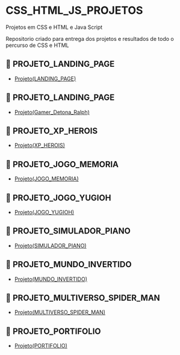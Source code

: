 # CSS_HTML_JS_PROJETOS
Projetos em CSS e HTML e Java Script

Repositorio criado para entrega dos projetos e resultados de todo o percurso de CSS e HTML 


## 🔗 PROJETO_LANDING_PAGE
- [Projeto(LANDING_PAGE)](https://github.com/Car-Lopes/CSS_HTML_PROJETOS/tree/master/Landing_Page)

## 🔗 PROJETO_LANDING_PAGE
- [Projeto(Gamer_Detona_Ralph)](https://github.com/Car-Lopes/CSS_HTML_PROJETOS/tree/master/Gamer/Detona_ralph)

## 🔗 PROJETO_XP_HEROIS
- [Projeto(XP_HEROIS)](https://github.com/Car-Lopes/CSS_HTML_PROJETOS/tree/master/Desafio_XP_heroi)

## 🔗 PROJETO_JOGO_MEMORIA
- [Projeto(JOGO_MEMORIA)](https://github.com/Car-Lopes/CSS_HTML_PROJETOS/tree/master/Memory_game)

## 🔗 PROJETO_JOGO_YUGIOH
- [Projeto(JOGO_YUGIOH)](https://github.com/Car-Lopes/CSS_HTML_PROJETOS/tree/master/Yugioh_game)

## 🔗 PROJETO_SIMULADOR_PIANO
- [Projeto(SIMULADOR_PIANO)](https://github.com/Car-Lopes/CSS_HTML_PROJETOS/tree/master/Simulador_Piano)

## 🔗 PROJETO_MUNDO_INVERTIDO
- [Projeto(MUNDO_INVERTIDO)](https://github.com/Car-Lopes/CSS_HTML_PROJETOS/tree/master/Landing_Page_Mundo_Ivertido)

## 🔗 PROJETO_MULTIVERSO_SPIDER_MAN
- [Projeto(MULTIVERSO_SPIDER_MAN)](https://github.com/Car-Lopes/CSS_HTML_PROJETOS/tree/master/Multiverso_Spider_Man)

## 🔗 PROJETO_PORTIFOLIO
- [Projeto(PORTIFOLIO)](https://github.com/Car-Lopes/CSS_HTML_PROJETOS/tree/master/Portifolio)